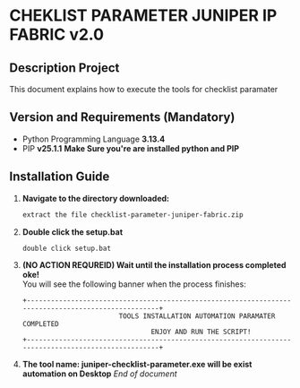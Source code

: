 # CHEKLIST PARAMETER JUNIPER IP FABRIC v2.0

## Description Project
This document explains how to execute the tools for checklist paramater

## Version and Requirements (Mandatory)
- Python Programming Language **3.13.4**
- PIP **v25.1.1**
**Make Sure you're are installed python and PIP**

## Installation Guide
1. **Navigate to the directory downloaded:**
    ```bash
    extract the file checklist-parameter-juniper-fabric.zip
    ```

2. **Double click the setup.bat**  
    ```bash
    double click setup.bat
    ```

3. **(NO ACTION REQUREID) Wait until the installation process completed oke!**  
   You will see the following banner when the process finishes:
    ```
    +----------------------------------------------------------------------------------------------------+
                            TOOLS INSTALLATION AUTOMATION PARAMATER COMPLETED 
                                    ENJOY AND RUN THE SCRIPT!
    +----------------------------------------------------------------------------------------------------+
    ``` 

4. **The tool name: juniper-checklist-parameter.exe will be exist automation on Desktop** 
_End of document_